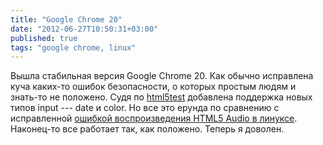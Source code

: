 ```yaml
---
title: "Google Chrome 20"
date: "2012-06-27T10:50:31+03:00"
published: true
tags: "google chrome, linux"
---
```


Вышла стабильная версия Google Chrome 20. Как обычно исправлена куча каких-то ошибок безопасности, о которых простым
людям и знать-то не положено. Судя по [html5test](http://html5test.com/) добавлена поддержка новых типов input&nbsp;---
date и color. Но все это ерунда по сравнению с исправленной
[ошибкой воспроизведения HTML5 Audio в линуксе](http://code.google.com/p/chromium/issues/detail?id=108396).
Наконец-то все работает так, как положено. Теперь я доволен.
